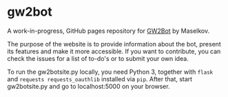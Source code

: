 # gw2bot
A work-in-progress, GitHub pages repository for [GW2Bot](https://github.com/Maselkov/GW2Bot) by Maselkov.

The purpose of the website is to provide information about the bot, present its features and make it more accessible.
If you want to contribute, you can check the issues for a list of to-do's or to submit your own idea.

To run the gw2botsite.py locally, you need Python 3, together with ``flask`` and ``requests requests_oauthlib`` installed via ``pip``.
After that, start gw2botsite.py and go to localhost:5000 on your browser.

